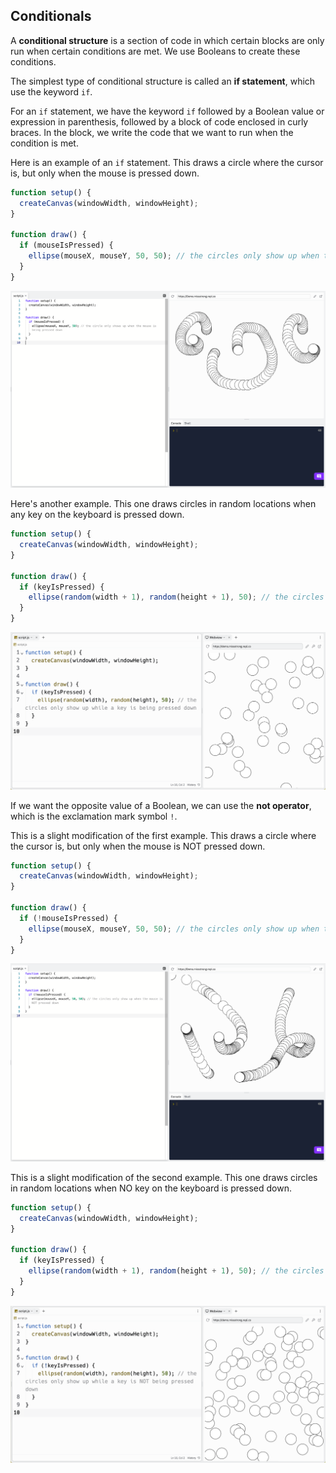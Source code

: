 ## Conditionals

A **conditional structure** is a section of code in which certain blocks are only run when certain conditions are met. We use Booleans to create these conditions.

The simplest type of conditional structure is called an **if statement**, which use the keyword `if`.

For an `if` statement, we have the keyword `if` followed by a Boolean value or expression in parenthesis, followed by a block of code enclosed in curly braces. In the block, we write the code that we want to run when the condition is met. 

Here is an example of an `if` statement. This draws a circle where the cursor is, but only when the mouse is pressed down.

```js
function setup() {
  createCanvas(windowWidth, windowHeight);
}

function draw() {
  if (mouseIsPressed) { 
    ellipse(mouseX, mouseY, 50, 50); // the circles only show up when the mouse is pressed down
  }
}
```

![](../../Images/Conditional1.png)

Here's another example. This one draws circles in random locations when any key on the keyboard is pressed down.

```js
function setup() {
  createCanvas(windowWidth, windowHeight);
}

function draw() {
  if (keyIsPressed) { 
    ellipse(random(width + 1), random(height + 1), 50); // the circles only show up when a key is being pressed down
  }
}
```

![](../../Images/Conditional2.png)

If we want the opposite value of a Boolean, we can use the **not operator**, which is the exclamation mark symbol `!`.

This is a slight modification of the first example. This draws a circle where the cursor is, but only when the mouse is NOT pressed down.

```js
function setup() {
  createCanvas(windowWidth, windowHeight);
}

function draw() {
  if (!mouseIsPressed) { 
    ellipse(mouseX, mouseY, 50, 50); // the circles only show up when the mouse is NOT pressed down
  }
}
```

![](../../Images/Conditional3.png)

This is a slight modification of the second example. This one draws circles in random locations when NO key on the keyboard is pressed down.

```js
function setup() {
  createCanvas(windowWidth, windowHeight);
}

function draw() {
  if (keyIsPressed) { 
    ellipse(random(width + 1), random(height + 1), 50); // the circles only show up when a key is NOT being pressed down
  }
}
```

![](../../Images/Conditional4.png)


